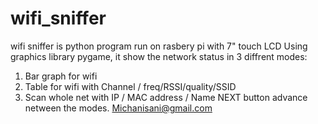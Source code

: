 # wifi_sniffer
wifi sniffer is python program run on rasbery pi with 7" touch LCD
Using graphics library pygame, it show the network status in 3 diffrent modes:
1. Bar graph for wifi
2. Table for wifi with Channel / freq/RSSI/quality/SSID
3. Scan whole net with IP / MAC address / Name
NEXT button advance netween the modes.
Michanisani@gmail.com

